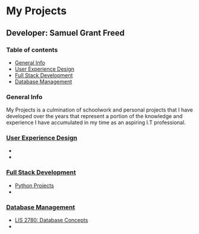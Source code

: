 # My Projects
## Developer: Samuel Grant Freed

### Table of contents
* [General Info](#general-info)
* [User Experience Design](#user-experience-design)
* [Full Stack Development](#full-stack-development)
* [Database Management](#database-management)

### General Info

My Projects is a culmination of schoolwork and personal projects that I have developed over the years that represent a portion of the knowledge and experience I have accumulated in my time as an aspiring I.T professional.


### [User Experience Design](user_experience_design/README.md "My User Experience Design README.md file")
 
   -
   -
	
### [Full Stack Development](full_stack_development/README.md "My Full Stack Development README.md file")
 
   - [Python Projects](full_stack_development/python-projects/README.md "My Python Projects README.md file")
   - 
   
### [Database Management](database_management/README.md "My Database Management README.md file")

   - [LIS 2780: Database Concepts](database_concepts/README.md " My Database Concepts README.md file")
   - 